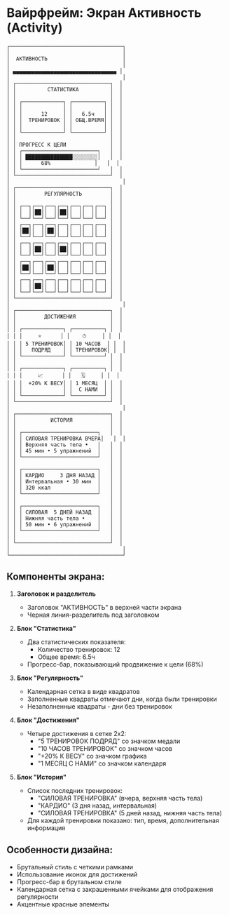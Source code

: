 # Вайрфрейм: Экран Активность (Activity)

```
┌────────────────────────────────────┐
│                                    │
│  АКТИВНОСТЬ                        │
│                                    │
│ ▄▄▄▄▄▄▄▄▄▄▄▄▄▄▄▄▄▄▄▄▄▄▄▄▄▄▄▄▄▄▄▄▄ │
│                                    │
│ ┌──────────────────────────────┐  │
│ │          СТАТИСТИКА          │  │
│ │                              │  │
│ │ ┌─────────────┐ ┌──────────┐ │  │
│ │ │             │ │          │ │  │
│ │ │      12     │ │   6.5ч   │ │  │
│ │ │  ТРЕНИРОВОК │ │ ОБЩ.ВРЕМЯ│ │  │
│ │ │             │ │          │ │  │
│ │ └─────────────┘ └──────────┘ │  │
│ │                              │  │
│ │ ПРОГРЕСС К ЦЕЛИ              │  │
│ │ ┌────────────────────────┐   │  │
│ │ │ ███████████████░░░░░░░░│   │  │
│ │ │      68%              │   │  │
│ │ └────────────────────────┘   │  │
│ └──────────────────────────────┘  │
│                                    │
│ ┌──────────────────────────────┐  │
│ │         РЕГУЛЯРНОСТЬ         │  │
│ │                              │  │
│ │ ┌──┐┌──┐┌──┐┌──┐┌──┐┌──┐┌──┐ │  │
│ │ │  ││██││  ││██││  ││  ││  │ │  │
│ │ └──┘└──┘└──┘└──┘└──┘└──┘└──┘ │  │
│ │ ┌──┐┌──┐┌──┐┌──┐┌──┐┌──┐┌──┐ │  │
│ │ │██││  ││██││  ││  ││  ││  │ │  │
│ │ └──┘└──┘└──┘└──┘└──┘└──┘└──┘ │  │
│ │ ┌──┐┌──┐┌──┐┌──┐┌──┐┌──┐┌──┐ │  │
│ │ │  ││██││  ││██││  ││  ││  │ │  │
│ │ └──┘└──┘└──┘└──┘└──┘└──┘└──┘ │  │
│ │ ┌──┐┌──┐┌──┐┌──┐┌──┐┌──┐┌──┐ │  │
│ │ │██││  ││██││  ││  ││  ││  │ │  │
│ │ └──┘└──┘└──┘└──┘└──┘└──┘└──┘ │  │
│ │ ┌──┐┌──┐┌──┐┌──┐┌──┐┌──┐┌──┐ │  │
│ │ │  ││██││  ││  ││  ││  ││  │ │  │
│ │ └──┘└──┘└──┘└──┘└──┘└──┘└──┘ │  │
│ └──────────────────────────────┘  │
│                                    │
│ ┌──────────────────────────────┐  │
│ │         ДОСТИЖЕНИЯ           │  │
│ │                              │  │
│ │ ┌─────────────┐ ┌──────────┐ │  │
│ │ │     ⭐      │ │    ⏱     │ │  │
│ │ │ 5 ТРЕНИРОВОК│ │ 10 ЧАСОВ  │ │  │
│ │ │   ПОДРЯД    │ │ ТРЕНИРОВОК│ │  │
│ │ └─────────────┘ └──────────┘ │  │
│ │                              │  │
│ │ ┌─────────────┐ ┌──────────┐ │  │
│ │ │     📈      │ │   🗓️     │ │  │
│ │ │  +20% К ВЕСУ│ │ 1 МЕСЯЦ  │ │  │
│ │ │             │ │  С НАМИ  │ │  │
│ │ └─────────────┘ └──────────┘ │  │
│ └──────────────────────────────┘  │
│                                    │
│ ┌──────────────────────────────┐  │
│ │           ИСТОРИЯ            │  │
│ │                              │  │
│ │ ┌────────────────────────┐   │  │
│ │ │ СИЛОВАЯ ТРЕНИРОВКА ВЧЕРА│   │  │
│ │ │ Верхняя часть тела •   │   │  │
│ │ │ 45 мин • 5 упражнений  │   │  │
│ │ └────────────────────────┘   │  │
│ │                              │  │
│ │ ┌────────────────────────┐   │  │
│ │ │ КАРДИО     3 ДНЯ НАЗАД │   │  │
│ │ │ Интервальная • 30 мин  │   │  │
│ │ │ 320 ккал               │   │  │
│ │ └────────────────────────┘   │  │
│ │                              │  │
│ │ ┌────────────────────────┐   │  │
│ │ │ СИЛОВАЯ  5 ДНЕЙ НАЗАД  │   │  │
│ │ │ Нижняя часть тела •    │   │  │
│ │ │ 50 мин • 6 упражнений  │   │  │
│ │ └────────────────────────┘   │  │
│ │                              │  │
│ └──────────────────────────────┘  │
│                                    │
└────────────────────────────────────┘
```

## Компоненты экрана:

1. **Заголовок и разделитель**
   - Заголовок "АКТИВНОСТЬ" в верхней части экрана
   - Черная линия-разделитель под заголовком

2. **Блок "Статистика"**
   - Два статистических показателя:
     * Количество тренировок: 12
     * Общее время: 6.5ч
   - Прогресс-бар, показывающий продвижение к цели (68%)

3. **Блок "Регулярность"**
   - Календарная сетка в виде квадратов
   - Заполненные квадраты отмечают дни, когда были тренировки
   - Незаполненные квадраты - дни без тренировок

4. **Блок "Достижения"**
   - Четыре достижения в сетке 2х2:
     * "5 ТРЕНИРОВОК ПОДРЯД" со значком медали
     * "10 ЧАСОВ ТРЕНИРОВОК" со значком часов
     * "+20% К ВЕСУ" со значком графика
     * "1 МЕСЯЦ С НАМИ" со значком календаря

5. **Блок "История"**
   - Список последних тренировок:
     * "СИЛОВАЯ ТРЕНИРОВКА" (вчера, верхняя часть тела)
     * "КАРДИО" (3 дня назад, интервальная)
     * "СИЛОВАЯ ТРЕНИРОВКА" (5 дней назад, нижняя часть тела)
   - Для каждой тренировки показано: тип, время, дополнительная информация

## Особенности дизайна:
- Брутальный стиль с четкими рамками
- Использование иконок для достижений
- Прогресс-бар в брутальном стиле
- Календарная сетка с закрашенными ячейками для отображения регулярности
- Акцентные красные элементы
``` 